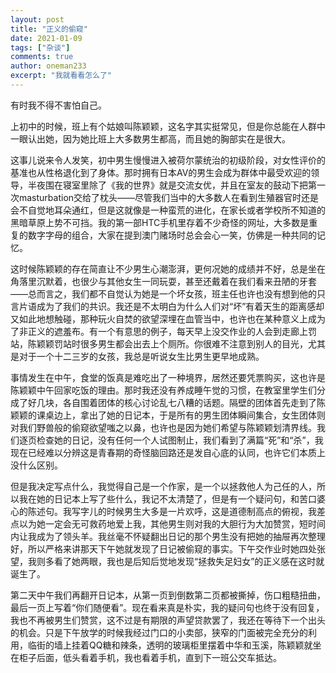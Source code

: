 ```yaml
---
layout: post
title: "正义的偷窥"
date: 2021-01-09
tags: ["杂谈"]
comments: true
author: oneman233
excerpt: "我就看看怎么了"
---
```


有时我不得不害怕自己。

上初中的时候，班上有个姑娘叫陈颖颖，这名字其实挺常见，但是你总能在人群中一眼认出她，因为她比班上大多数男生都高，而且她的胸部实在是很大。

这事儿说来令人发笑，初中男生慢慢进入被荷尔蒙统治的初级阶段，对女性评价的基准也从性格退化到了身体。那时拥有日本AV的男生会成为群体中最受欢迎的领导，半夜围在寝室里除了《我的世界》就是交流女优，并且在室友的鼓动下把第一次masturbation交给了枕头——尽管我们当中的大多数人在看到生殖器官时还是会不自觉地耳朵通红，但是这就像是一种蛮荒的进化，在家长或者学校所不知道的黑暗草原上势不可挡。我的第一部HTC手机里存着不少奇怪的网址，大多数是重复的数字字母的组合，大家在提到澳门赌场时总会会心一笑，仿佛是一种共同的记忆。

这时候陈颖颖的存在简直让不少男生心潮澎湃，更何况她的成绩并不好，总是坐在角落里沉默着，也很少与其他女生一同玩耍，甚至还戴着在我们看来丑陋的牙套——总而言之，我们都不自觉认为她是一个坏女孩，班主任也许也没有想到他的只言片语成为了我们的共识。我还是不太明白为什么人们对“坏”有着天生的距离感却又如此地想触碰，那种玩火自焚的欲望深埋在血管当中，也许也在某种意义上成为了非正义的遮羞布。有一个有意思的例子，每天早上没交作业的人会到走廊上罚站，陈颖颖罚站时很多男生都会出去上个厕所。你很难不注意到别人的目光，尤其是对于一个十二三岁的女孩，我总是听说女生比男生更早地成熟。

事情发生在中午，食堂的饭真是难吃出了一种境界，居然还要凭票购买，这也许是陈颖颖中午回家吃饭的理由。那时我还没有养成睡午觉的习惯，在教室里学生们分成了好几块，各自围着团体的核心讨论乱七八糟的话题。隔壁的团体首先走到了陈颖颖的课桌边上，拿出了她的日记本，于是所有的男生团体瞬间集合，女生团体则对我们野兽般的偷窥欲望嗤之以鼻，也许也是因为她们希望与陈颖颖划清界线。我们逐页检查她的日记，没有任何一个人试图制止，我们看到了满篇“死”和“杀”，我现在已经难以分辨这是青春期的奇怪脑回路还是发自心底的认同，也许它们本质上没什么区别。

但是我决定写点什么，我觉得自己是一个作家，是一个以拯救他人为己任的人，所以我在她的日记本上写了些什么，我记不太清楚了，但是有一个疑问句，和苦口婆心的陈述句。我写字儿的时候男生大多是一片欢呼，这是道德制高点的俯视，我差点以为她一定会无可救药地爱上我，其他男生则对我的大胆行为大加赞赏，短时间内让我成为了领头羊。我丝毫不怀疑翻出日记的那个男生没有把她的抽屉再次整理好，所以严格来讲那天下午她就发现了日记被偷窥的事实。下午交作业时她四处张望，我则多看了她两眼，我也是后知后觉地发现“拯救失足妇女”的正义感在这时就诞生了。

第二天中午我们再翻开日记本，从第一页到倒数第二页都被撕掉，伤口粗糙扭曲，最后一页上写着“你们随便看”。现在看来真是朴实，我的疑问句也终于没有回复，我也不再被男生们赞赏，这不过是有期限的声望贷款罢了，我还在等待下一个出头的机会。只是下午放学的时候我经过门口的小卖部，狭窄的门面被完全充分的利用，临街的墙上挂着QQ糖和辣条，透明的玻璃柜里摆着中华和玉溪，陈颖颖就坐在柜子后面，低头看着手机，我也看着手机，直到下一班公交车抵达。